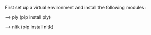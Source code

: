 First set up a virtual environment and install the following modules :

--> ply (pip install ply)

--> nltk (pip install nltk)
